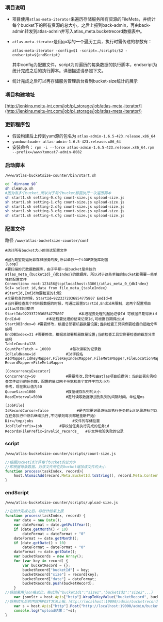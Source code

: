 ### 项目说明

* 项目使用`atlas-meta-iterator`来遍历存储服务所有资源的FileMeta，并统计每个bucket下的所有资源的总大小，之后上报到back-admin，再由back-admin转发到atlas-admin并写入atlas_meta.bucketrecord数据表中。
* `atlas-meta-iterator`是用go写的一个遍历工具，执行时需传递的参数有：

	```
	atlas-meta-iterator -config=$1 -script=./scripts/$2 -endscript=${endScript}
	```
	其中config为配置文件，script为对遍历的每条数据的执行脚本，endscript为统计完成之后的执行脚本。详细描述请参照下文。
	
* 统计完成之后可以再存储服务管理后台看到bucket-size统计的展示

### 项目构建地址

[http://jenkins.meitu-int.com/job/pl_storage/job/atlas-meta-iterator/](http://jenkins.meitu-int.com/job/pl_storage/job/atlas-meta-iterator/)

### 更新程序包
- 假设构建后上传到yum源的包名为 `atlas-admin-1.6.5-423.release.x86_64`
- `yumdownloader atlas-admin-1.6.5-423.release.x86_64`
- 安装命令： `rpm -i --force atlas-admin-1.6.5-423.release.x86_64.rpm --prefix=/www/tomcat7-admin-8082`

### 启动脚本

`/www/atlas-bucketsize-counter/bin/start.sh`

```bash
cd `dirname $0`
sh cleanup.sh
#因为有多个bucket,所以对于每个bucket都要执行一次遍历脚本
sh start1.sh setting-0.cfg count-size.js upload-size.js
sh start1.sh setting-1.cfg count-size.js upload-size.js
sh start1.sh setting-2.cfg count-size.js upload-size.js
sh start1.sh setting-3.cfg count-size.js upload-size.js
sh start1.sh setting-4.cfg count-size.js upload-size.js
```

### 配置文件

路径 `/www/atlas-bucketsize-counter/conf`

```
#统计所有bucket大小的测试配置文件

#因为期望能遍历非存储服务的表,所以单独一个LOOP数据库配置
[Loop]
#要扫描的元数据数据库，由于早期一些bucket是单独的atlas_meta_{bucketId}_{dbIndex}的数据库，所以对于这些单独的bucket都需要一些单独的配置文件
Connection= root:123456@tcp(localhost:3306)/atlas_meta_0_{dbIndex}
Sql= select id,data from file_meta_{tableIndex}
#StartId,EndId为要检查的id段
#全量检查的时候，StartId=9223372036854775807 EndId=0
#当只要检查某个时间段数据的时候，可通过设置StartId,EndId来限制，这两个配置项由atlas项目组提供
StartId=9223372036854775807       #本进程要处理的起始记录Id 可根据日期得出id
EndId=0            #本进程要处理的结束记录Id,可根据日期得出id
StartDBIndex=0 #需要修改，根据总部署机器数量设置;当前检查工具实例要检查的起始分库编号
EndDBIndex=31 #需要修改，根据总部署机器数量设置;当前检查工具实例要检查的截至分库编号
TableCount=128
CountPerFetch = 10000         #每次读取的记录数
IdFieldName=id              #Id字段名
#IdMapper,IdKeyMapper,FileKeyIndexMapper,FileMetaMapper,FileLocationMapper
RecordMapper=FileMetaMapper

[ConcurrencyExecutor]
Concurrency=50              #需要修改,具体可由atlas项目组提供；当前部署实例检查文件运行的任务数，配置的值以网卡带宽和单个文件平均大小为
参考，现在默认值为50
QueueSize=1000              #数据缓存队列的大小
ReadInterval=5000           #定时读取数据添加到队列的间隔时间，单位是ms

[JobFile]
IsRecordCursor=false             #是否需要记录游标及执行任务的id(记录游标可以在任务执行中断后继续执行,不记录则每次都是重新开始)
Dir=/tmp/jobs                  #文件的存储位置
JobFilePrefix=job_       #存校验任务执行完成的任务id
RecordsFilePrefix=invalid_records_   #存文件校验失败的记录
```

### script

`/www/atlas-bucketsize-counter/scripts/count-size.js`

```js
//根据BucketId计算每个bucket的总大小
//即根据每条数据，对该文件所在的bucket增加该文件的大小
function process(taskIndex, record){
    host.AtomicAdd(record.Meta.BucketId.toString(), record.Meta.ContentLength);
}
```

### endScript

`/www/atlas-bucketsize-counter/scripts/upload-size.js`

```js
//在统计完成之后，将统计结果上报
function process(taskIndex, record) {
    var date = new Date();
    var dateFormat = date.getFullYear();
    if (date.getMonth() < 10)
        dateFormat = dateFormat + "0"
    dateFormat += date.getMonth();
    if (date.getDate() < 10)
        dateFormat = dateFormat + "0"
    dateFormat += date.getDate();
    var bucketRecords = new Array();
    for (var key in record) {
        var bucketRecord = {};
        bucketRecord["bucketId"] = key;
        bucketRecord["size"] = record[key];
        bucketRecord["date"] = dateFormat;
        bucketRecords.push(bucketRecord);
    }
//将结果用json格式化，格式为{"bucketId1":"size1","bucketId2":"size2"...}
    var jsonStr = host.Apis["http"].WrapToKeyValue("bucketRecord", bucketRecords);
//将格式化后的内容用POST方法上报，http://localhost:19090/admin/bucketrecord/update为上报的的接口，可修改。
    var s = host.Apis["http"].Post("http://localhost:19090/admin/bucketrecord/update", "application/x-www-form-urlencoded", jsonStr)
    console.log("upload结果："+s);
}
```
